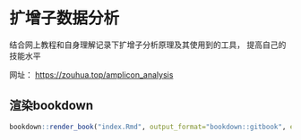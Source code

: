 # 扩增子数据分析

结合网上教程和自身理解记录下扩增子分析原理及其使用到的工具， 提高自己的技能水平


网址： https://zouhua.top/amplicon_analysis 


## 渲染bookdown
```R
bookdown::render_book("index.Rmd", output_format="bookdown::gitbook", encoding="UTF-8")
```


